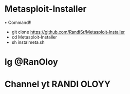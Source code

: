 # Metasploit-Installer
• Command!!
- git clone https://github.com/RandiSr/Metasploit-Installer
- cd Metasploit-Installer
- sh instalmeta.sh

# Ig @RanOloy


# Channel yt RANDI OLOYY
